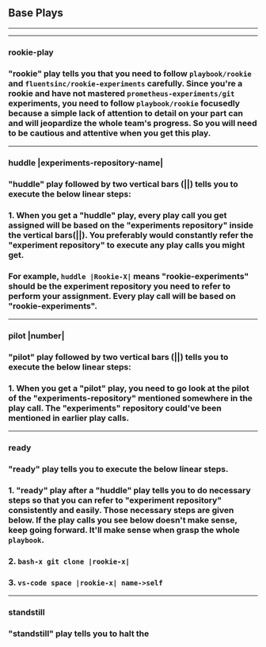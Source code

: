 ## **Base Plays**
___
___

### **rookie-play** 

### "rookie" play tells you that you need to follow `playbook/rookie` and `fluentsinc/rookie-experiments` carefully. Since you're a rookie and have not mastered `prometheus-experiments/git` experiments, you need to follow `playbook/rookie` focusedly because a simple lack of attention to detail on your part can and will jeopardize the whole team's progress. So you will need to be cautious and attentive when you get this play. 
___ 

### **huddle |experiments-repository-name|**  

### "huddle" play followed by two vertical bars (||) tells you to execute the below linear steps:

### 1.  When you get a "huddle" play, every play call you get assigned will be based on the "experiments repository" inside the vertical bars(||). You preferably would constantly refer the "experiment repository" to execute any play calls you might get.  

###  For example, `huddle |Rookie-X|` means "rookie-experiments" should be the experiment repository you need to refer to perform your assignment. Every play call will be based on "rookie-experiments". 

___

### **pilot |number|**

### "pilot" play followed by two vertical bars (||) tells you to execute the below linear steps:

### 1. When you get a "pilot" play, you need to go look at the pilot of the "experiments-repository" mentioned somewhere in the play call. The "experiments" repository could've been mentioned in earlier play calls. 
___

### **ready**  

### "ready" play tells you to execute the below linear steps. 

### 1. "ready" play after a "huddle" play tells you to do necessary steps so that you can refer to "experiment repository" consistently and easily. Those necessary steps are given below. If the play calls you see below doesn't make sense, keep going forward. It'll make sense when grasp the whole `playbook`. 

### 2. `bash-x git clone |rookie-x|`

### 3. `vs-code space |rookie-x| name->self`
___

### **standstill**

### "standstill" play tells you to halt the




